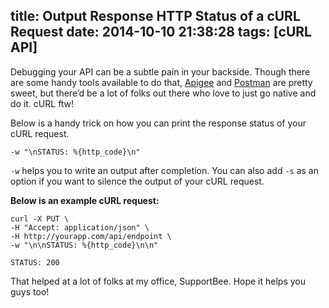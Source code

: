title: Output Response HTTP Status of a cURL Request
date: 2014-10-10 21:38:28
tags: [cURL API]
---

Debugging your API can be a subtle pain in your backside. Though there are some handy tools available to do that, [Apigee](http://apigee.com) and [Postman](http://www.getpostman.com/) are pretty sweet, but there’d be a lot of folks out there who love to just go native and do it. cURL ftw! 

Below is a handy trick on how you can print the response status of your cURL request.

```
-w "\nSTATUS: %{http_code}\n"
```

`-w` helps you to write an output after completion.
You can also add `-s` as an option if you want to silence the output of your cURL request. 

**Below is an example cURL request:**

```
curl -X PUT \
-H "Accept: application/json" \
-H http://yourapp.com/api/endpoint \
-w "\n\nSTATUS: %{http_code}\n\n"

STATUS: 200
```

That helped at a lot of folks at my office, SupportBee. Hope it helps you guys too!
